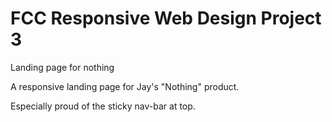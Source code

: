# FCC Responsive Web Design Project 3
Landing page for nothing

A responsive landing page for Jay's "Nothing" product. 

Especially proud of the sticky nav-bar at top.
